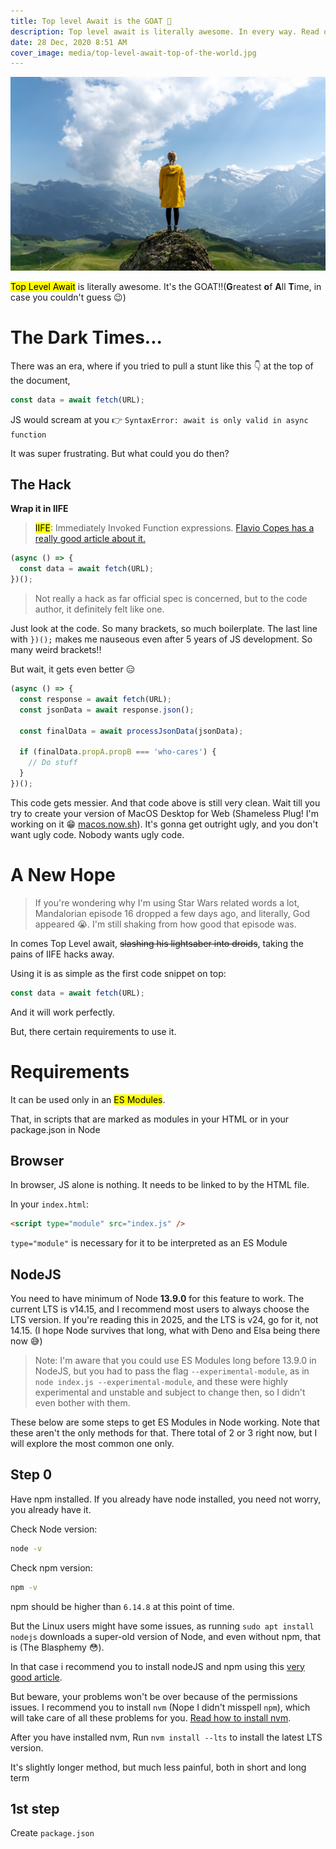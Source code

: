 ```yaml
---
title: Top level Await is the GOAT 🥳
description: Top level await is literally awesome. In every way. Read on to know why, how to use it, and its implications
date: 28 Dec, 2020 8:51 AM
cover_image: media/top-level-await-top-of-the-world.jpg
---
```


![Top of the world](../../static/media/top-level-await-top-of-the-world.jpg)

<mark>Top Level Await</mark> is literally awesome. It's the GOAT!!(**G**reatest **o**f **A**ll **T**ime, in case you couldn't guess 😉)

# The Dark Times...

There was an era, where if you tried to pull a stunt like this 👇 at the top of the document,

```js
const data = await fetch(URL);
```

JS would scream at you 👉 `SyntaxError: await is only valid in async function`

It was super frustrating. But what could you do then?

## The Hack

**Wrap it in IIFE**

> <mark>IIFE</mark>: Immediately Invoked Function expressions. [Flavio Copes has a really good article about it.](https://flaviocopes.com/javascript-iife/)

```js
(async () => {
  const data = await fetch(URL);
})();
```

> Not really a hack as far official spec is concerned, but to the code author, it definitely felt like one.

Just look at the code. So many brackets, so much boilerplate. The last line with `})();` makes me nauseous even after 5 years of JS development. So many weird brackets!!

But wait, it gets even better 😑

```js
(async () => {
  const response = await fetch(URL);
  const jsonData = await response.json();

  const finalData = await processJsonData(jsonData);

  if (finalData.propA.propB === 'who-cares') {
    // Do stuff
  }
})();
```

This code gets messier. And that code above is still very clean. Wait till you try to create your version of MacOS Desktop for Web (Shameless Plug! I'm working on it 😁 [macos.now.sh](https://macos.now.sh)). It's gonna get outright ugly, and you don't want ugly code. Nobody wants ugly code.

# A New Hope

> If you're wondering why I'm using Star Wars related words a lot, Mandalorian episode 16 dropped a few days ago, and literally, God appeared 😭. I'm still shaking from how good that episode was.

In comes Top Level await, ~~slashing his lightsaber into droids~~, taking the pains of IIFE hacks away.

Using it is as simple as the first code snippet on top:

```js
const data = await fetch(URL);
```

And it will work perfectly.

But, there certain requirements to use it.

# Requirements

It can be used only in an <mark>ES Modules</mark>.

That, in scripts that are marked as modules in your HTML or in your package.json in Node

## Browser

In browser, JS alone is nothing. It needs to be linked to by the HTML file.

In your `index.html`:

```html
<script type="module" src="index.js" />
```

`type="module"` is necessary for it to be interpreted as an ES Module

## NodeJS

You need to have minimum of Node **13.9.0** for this feature to work. The current LTS is v14.15, and I recommend most users to always choose the LTS version. If you're reading this in 2025, and the LTS is v24, go for it, not 14.15. (I hope Node survives that long, what with Deno and Elsa being there now 😅)

> Note: I'm aware that you could use ES Modules long before 13.9.0 in NodeJS, but you had to pass the flag `--experimental-module`, as in `node index.js --experimental-module`, and these were highly experimental and unstable and subject to change then, so I didn't even bother with them.

These below are some steps to get ES Modules in Node working. Note that these aren't the only methods for that. There total of 2 or 3 right now, but I will explore the most common one only.

## Step 0

Have npm installed. If you already have node installed, you need not worry, you already have it.

Check Node version:

```bash
node -v
```

Check npm version:

```bash
npm -v
```

npm should be higher than `6.14.8` at this point of time.

But the Linux users might have some issues, as running `sudo apt install nodejs` downloads a super-old version of Node, and even without npm, that is (The Blasphemy 😳).

In that case i recommend you to install nodeJS and npm using this [very good article](https://www.digitalocean.com/community/tutorials/how-to-install-node-js-on-ubuntu-18-04).

But beware, your problems won't be over because of the permissions issues. I recommend you to install `nvm` (Nope I didn't misspell `npm`), which will take care of all these problems for you. [Read how to install nvm](https://www.digitalocean.com/community/tutorials/how-to-install-node-js-on-ubuntu-18-04).

After you have installed nvm, Run `nvm install --lts` to install the latest LTS version.

It's slightly longer method, but much less painful, both in short and long term

## 1st step

Create `package.json`
